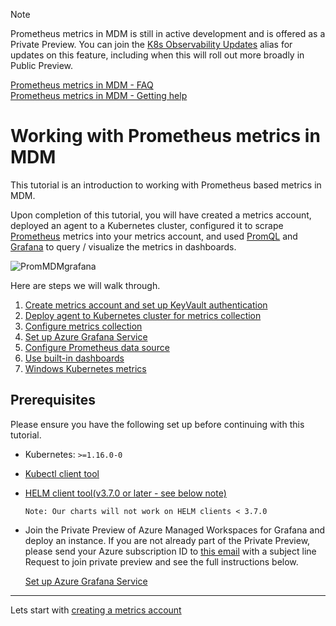 > [!Note]
> Prometheus metrics in MDM is still in active development and is offered as a Private Preview. You can join the [K8s Observability Updates](https://idwebelements/GroupManagement.aspx?Group=K8sObsUpdates&Operation=join) alias for updates on this feature, including when this will roll out more broadly in Public Preview.

[Prometheus metrics in MDM - FAQ](~/metrics/Prometheus/PromMDMFAQ.md)  
[Prometheus metrics in MDM - Getting help](https://teams.microsoft.com/l/channel/19%3a0ee871c52d1744b0883e2d07f2066df0%40thread.skype/Prometheus%2520metrics%2520in%2520MDM%2520(Limited%2520Preview)?groupId=5658f840-c680-4882-93be-7cc69578f94e&tenantId=72f988bf-86f1-41af-91ab-2d7cd011db47)

# Working with Prometheus metrics in MDM

This tutorial is an introduction to working with Prometheus based metrics in MDM.

Upon completion of this tutorial, you will have created a metrics account, deployed an agent to a Kubernetes cluster, configured it to scrape [Prometheus](https://prometheus.io/docs/introduction/overview/) metrics into your metrics account, and used [PromQL](https://prometheus.io/docs/prometheus/latest/querying/basics/) and [Grafana](https://grafana.com/grafana/) to query / visualize the metrics in dashboards.

![PromMDMgrafana](~/metrics/images/prometheus/PromMetricsMDMgrafana.png)  
  
Here are steps we will walk through.  

1. [Create metrics account and set up KeyVault authentication](~/metrics/Prometheus/PromMDMTutorial1Account.md)  
2. [Deploy agent to Kubernetes cluster for metrics collection](~/metrics/Prometheus/PromMDMTutorial2DeployAgentHELM.md)  
3. [Configure metrics collection](~/metrics/Prometheus/PromMDMTutorial3ConfigureCollection.md)  
4. [Set up Azure Grafana Service](~/metrics/Prometheus/PromMDMTutorial4SetUpGrafana.md)  
5. [Configure Prometheus data source](~/metrics/Prometheus/PromMDMTutorial5AddPromDataSource.md)  
6. [Use built-in dashboards](~/metrics/Prometheus/PromMDMTutorial6ReuseExistingDashboard.md)
7. [Windows Kubernetes metrics](~/metrics/Prometheus/windows.md)

## Prerequisites

Please ensure you have the following set up before continuing with this tutorial.

* Kubernetes: `>=1.16.0-0`  
* [Kubectl client tool](https://kubernetes.io/docs/tasks/tools/install-kubectl-windows/)  
* [HELM client tool(v3.7.0 or later - see below note)](https://helm.sh/docs/intro/install/)  

    ```Note: Our charts will not work on HELM clients < 3.7.0```  
 
* Join the Private Preview of Azure Managed Workspaces for Grafana and deploy an instance. If you are not already part of the Private Preview, please send your Azure subscription ID to [this email](mailto:ad4g@microsoft.com) with a subject line Request to join private preview and see the full instructions below.

  [Set up Azure Grafana Service](~/metrics/Prometheus/PromMDMTutorial4SetUpGrafana.md)  


--------------------------------------

Lets start with [creating a metrics account](~/metrics/Prometheus/PromMDMTutorial1Account.md)  
